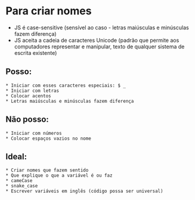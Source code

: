 # Para criar nomes

* JS é case-sensitive (sensível ao caso - letras maiúsculas e minúsculas fazem diferença)
* JS aceita a cadeia de caracteres Unicode (padrão que permite aos computadores representar e manipular, texto de qualquer sistema de escrita existente)

## Posso:
    * Iniciar com esses caracteres especiais: $ _
    * Iniciar com letras
    * Colocar acentos
    * Letras maiúsculas e minúsculas fazem diferença

## Não posso:
    * Iniciar com números
    * Colocar espaços vazios no nome

## Ideal:
    * Criar nomes que fazem sentido
    * Que explique o que a variável é ou faz
    * cameCase
    * snake_case
    * Escrever variáveis em inglês (código possa ser universal)
